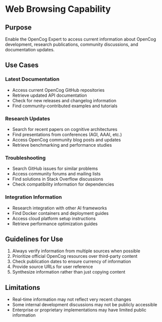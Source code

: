 # Web Browsing Capability

## Purpose
Enable the OpenCog Expert to access current information about OpenCog development, research publications, community discussions, and documentation updates.

## Use Cases

### Latest Documentation
- Access current OpenCog GitHub repositories
- Retrieve updated API documentation
- Check for new releases and changelog information
- Find community-contributed examples and tutorials

### Research Updates
- Search for recent papers on cognitive architectures
- Find presentations from conferences (AGI, AAAI, etc.)
- Access OpenCog community blog posts and updates
- Retrieve benchmarking and performance studies

### Troubleshooting
- Search GitHub issues for similar problems
- Access community forums and mailing lists
- Find solutions in Stack Overflow discussions
- Check compatibility information for dependencies

### Integration Information
- Research integration with other AI frameworks
- Find Docker containers and deployment guides
- Access cloud platform setup instructions
- Retrieve performance optimization guides

## Guidelines for Use
1. Always verify information from multiple sources when possible
2. Prioritize official OpenCog resources over third-party content
3. Check publication dates to ensure currency of information
4. Provide source URLs for user reference
5. Synthesize information rather than just copying content

## Limitations
- Real-time information may not reflect very recent changes
- Some internal development discussions may not be publicly accessible
- Enterprise or proprietary implementations may have limited public information